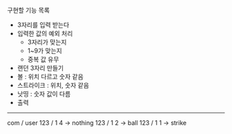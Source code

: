 구현할 기능 목록
- 3자리를 입력 받는다 
- 입력한 값의 예외 처리 
    - 3자리가 맞는지 
    - 1~9가 맞는지 
    - 중복 값 유무 
- 랜던 3자리 만들기 
- 볼 : 위치 다르고 숫자 같음
- 스트라이크 : 위치, 숫자 같음
- 낫띵 : 숫자 값이 다름 
- 출력 

---

com / user
123 / 1 4 -> nothing
123 / 1 2 -> ball
123 / 1 1 -> strike


